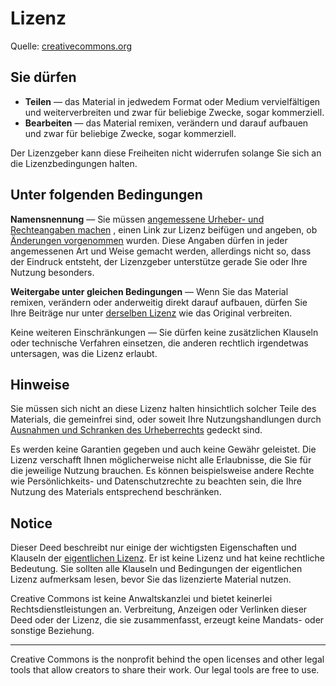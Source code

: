 # Lizenz

Quelle: [creativecommons.org](https://creativecommons.org/licenses/by-sa/4.0/deed.de)

## Sie dürfen

* **Teilen** — das Material in jedwedem Format oder Medium vervielfältigen und weiterverbreiten und zwar für beliebige Zwecke, sogar kommerziell.
* **Bearbeiten** — das Material remixen, verändern und darauf aufbauen und zwar für beliebige Zwecke, sogar kommerziell.

Der Lizenzgeber kann diese Freiheiten nicht widerrufen solange Sie sich an die Lizenzbedingungen halten.

## Unter folgenden Bedingungen

**Namensnennung** — Sie müssen [angemessene Urheber- und Rechteangaben machen](https://creativecommons.org/licenses/by-sa/4.0/deed.de#ref-appropriate-credit) , einen Link zur Lizenz beifügen und angeben, ob [Änderungen vorgenommen](https://creativecommons.org/licenses/by-sa/4.0/deed.de#ref-indicate-changes) wurden. Diese Angaben dürfen in jeder angemessenen Art und Weise gemacht werden, allerdings nicht so, dass der Eindruck entsteht, der Lizenzgeber unterstütze gerade Sie oder Ihre Nutzung besonders.

**Weitergabe unter gleichen Bedingungen** — Wenn Sie das Material remixen, verändern oder anderweitig direkt darauf aufbauen, dürfen Sie Ihre Beiträge nur unter [derselben Lizenz](https://creativecommons.org/licenses/by-sa/4.0/deed.de#ref-same-license) wie das Original verbreiten.

Keine weiteren Einschränkungen — Sie dürfen keine zusätzlichen Klauseln oder technische Verfahren einsetzen, die anderen rechtlich irgendetwas untersagen, was die Lizenz erlaubt.

## Hinweise

Sie müssen sich nicht an diese Lizenz halten hinsichtlich solcher Teile des Materials, die gemeinfrei sind, oder soweit Ihre Nutzungshandlungen durch [Ausnahmen und Schranken des Urheberrechts](https://creativecommons.org/licenses/by-sa/4.0/deed.de#ref-exception-or-limitation) gedeckt sind.

Es werden keine Garantien gegeben und auch keine Gewähr geleistet. Die Lizenz verschafft Ihnen möglicherweise nicht alle Erlaubnisse, die Sie für die jeweilige Nutzung brauchen. Es können beispielsweise andere Rechte wie Persönlichkeits- und Datenschutzrechte zu beachten sein, die Ihre Nutzung des Materials entsprechend beschränken.

## Notice

Dieser Deed beschreibt nur einige der wichtigsten Eigenschaften und Klauseln der [eigentlichen Lizenz](https://creativecommons.org/licenses/by-sa/4.0/legalcode.de). Er ist keine Lizenz und hat keine rechtliche Bedeutung. Sie sollten alle Klauseln und Bedingungen der eigentlichen Lizenz aufmerksam lesen, bevor Sie das lizenzierte Material nutzen.

Creative Commons ist keine Anwaltskanzlei und bietet keinerlei Rechtsdienstleistungen an. Verbreitung, Anzeigen oder Verlinken dieser Deed oder der Lizenz, die sie zusammenfasst, erzeugt keine Mandats- oder sonstige Beziehung.

---

Creative Commons is the nonprofit behind the open licenses and other legal tools that allow creators to share their work. Our legal tools are free to use. 

